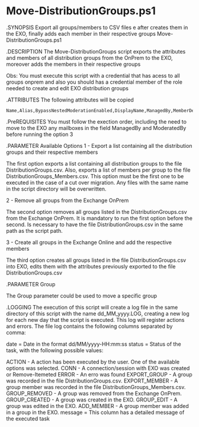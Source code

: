 # Move-DistributionGroups.ps1

.SYNOPSIS
Export all groups/members to CSV files e after creates them in the EXO, finally adds each member in their respective groups
Move-DistributionGroups.ps1

.DESCRIPTION
The Move-DistributionGroups script exports the attributes and members of all distribution groups from the OnPrem to the EXO, moreover adds the members in their respective groups

Obs: You must execute this script with a credential that has acess to all groups onprem and also you should has a credential member of the role needed to create and edit EXO distribution groups

.ATTRIBUTES
The following attributes will be copied

    Name,Alias,BypassNestedModerationEnabled,DisplayName,ManagedBy,MemberDepartRestriction,MemberJoinRestriction,ModeratedBy,ModerationEnabled,SendModerationNotifications,AcceptMessagesOnlyFromDLMembers,AcceptMessagesOnlyFrom,HiddenFromAddressListsEnabled,PrimarySmtpAddress,RejectMessagesFrom,RejectMessagesFromDLMembers,RequireSenderAuthenticationEnabled,EmailAddresses,bypassModerationFromSendersOrMembers,GrantSendOnBehalfTo,SendAsPermission

.PreREQUISITES
You must follow the exection order, including the need to move to the EXO any mailboxes in the field ManagedBy and ModeratedBy before running the option 3

.PARAMETER Available Options
1 - Export a list containing all the distribution groups and their respective members

The first option exports a list containing all distribution groups to the file DistributionGroups.csv. Also, exports a list of members per group to the file DistributionGroups_Members.csv. This option must be the first one to be executed in the case
of a cut over migration. Any files with the same name in the script directory will be overwritten.

2 - Remove all groups from the Exchange OnPrem

The second option removes all groups listed in the DistributionGroups.csv from the Exchange OnPrem. It is mandatory to run the first option before the second. Is necessary to have the file DistributionGroups.csv in the same path as the script path.

3 - Create all groups in the Exchange Online and add the respective members

The third option creates all groups listed in the file DistributionGroups.csv into EXO, edits them with the attributes previously exported to the file DistributionGroups.csv

.PARAMETER Group

The Group parameter could be used to move a specific group

.LOGGING
The execution of this script will create a log file in the same directory of this script with the name dd_MM_yyyy.LOG, creating a new log for each new day that the script is executed. This log will register actions and errors.
The file log contains the following columns separated by comma:

date = Date in the format dd/MM/yyyy-HH:mm:ss
status = Status of the task, with the following possible values:

ACTION - A action has been executed by the user. One of the available options was selected.
CONN - A connection/session with EXO was created or Remove-Itemeted
ERROR - An erro was found
EXPORT_GROUP - A group was recorded in the file DistributionGroups.csv.
EXPORT_MEMBER - A group member was recorded in the file DistributionGroups_Members.csv.
GROUP_REMOVED - A group was removed from the Exchange OnPrem.
GROUP_CREATED - A group was created in the EXO.
GROUP_EDIT - A group was edited in the EXO.
ADD_MEMBER - A group member was added in a group in the EXO.
message = This column has a detailed message of the executed task

